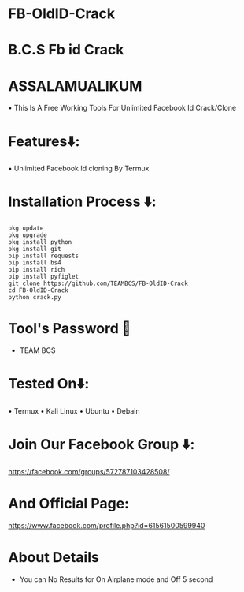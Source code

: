 # FB-OldID-Crack

# B.C.S Fb id Crack 

# ASSALAMUALIKUM

• This Is A Free Working Tools For Unlimited Facebook Id Crack/Clone 

# Features⬇️:

• Unlimited Facebook Id cloning By Termux 



# Installation Process ⬇️:
```
pkg update
pkg upgrade
pkg install python
pkg install git
pip install requests
pip install bs4
pip install rich
pip install pyfiglet 
git clone https://github.com/TEAMBCS/FB-OldID-Crack
cd FB-OldID-Crack
python crack.py
```
# Tool's Password 🔑 
* TEAM BCS
# Tested On⬇️:
• Termux
• Kali Linux
• Ubuntu
• Debain
# Join Our Facebook Group ⬇️:
https://facebook.com/groups/572787103428508/

# And Official Page:
https://www.facebook.com/profile.php?id=61561500599940
# About Details 

* You can No Results for On Airplane mode and Off 5 second 
